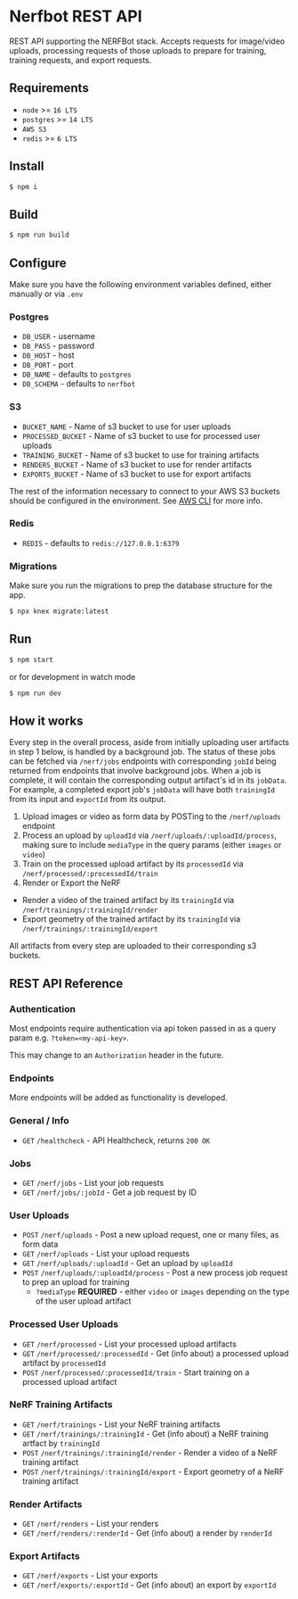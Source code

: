 # Nerfbot REST API

REST API supporting the NERFBot stack.  Accepts requests for image/video uploads, processing requests of those uploads to prepare for training, training requests, and export requests.

## Requirements
- `node` >= `16 LTS`
- `postgres` >= `14 LTS`
- `AWS S3`
- `redis` >= `6 LTS`

## Install
```bash
$ npm i
```
## Build
```bash
$ npm run build
```
## Configure
Make sure you have the following environment variables defined, either manually
or via `.env`

### Postgres
- `DB_USER` - username
- `DB_PASS` - password
- `DB_HOST` - host
- `DB_PORT` - port
- `DB_NAME` - defaults to `postgres`
- `DB_SCHEMA` - defaults to `nerfbot`

### S3
- `BUCKET_NAME` - Name of s3 bucket to use for user uploads
- `PROCESSED_BUCKET` - Name of s3 bucket to use for processed user uploads
- `TRAINING_BUCKET` - Name of s3 bucket to use for training artifacts
- `RENDERS_BUCKET` - Name of s3 bucket to use for render artifacts
- `EXPORTS_BUCKET` - Name of s3 bucket to use for export artifacts

The rest of the information necessary to connect to your AWS S3 buckets should
be configured in the environment.  See [AWS CLI](https://aws.amazon.com/cli/)
for more info.

### Redis
- `REDIS` - defaults to `redis://127.0.0.1:6379`

### Migrations

Make sure you run the migrations to prep the database structure for the app.
```bash
$ npx knex migrate:latest
```

## Run
```bash
$ npm start
```
or for development in watch mode
```bash
$ npm run dev
```

## How it works

Every step in the overall process, aside from initially uploading user artifacts in step 1 below, is handled by a background job.
The status of these jobs can be fetched via `/nerf/jobs` endpoints with corresponding `jobId` being returned from endpoints that involve background jobs.
When a job is complete, it will contain the corresponding output artifact's id in its `jobData`.
For example, a completed export job's `jobData` will have both `trainingId` from its input and `exportId` from its output.

1) Upload images or video as form data by POSTing to the `/nerf/uploads` endpoint
2) Process an upload by `uploadId` via `/nerf/uploads/:uploadId/process`, making sure to include `mediaType` in the query params (either `images` or `video`)
3) Train on the processed upload artifact by its `processedId` via `/nerf/processed/:processedId/train`
4) Render or Export the NeRF
  - Render a video of the trained artifact by its `trainingId` via `/nerf/trainings/:trainingId/render`
  - Export geometry of the trained artifact by its `trainingId` via `/nerf/trainings/:trainingId/export`

All artifacts from every step are uploaded to their corresponding s3 buckets.

## REST API Reference

### Authentication

Most endpoints require authentication via api token passed in as a query param
e.g. `?token=<my-api-key>`.

This may change to an `Authorization` header in the future.

### Endpoints

More endpoints will be added as functionality is developed.

### General / Info
- `GET` `/healthcheck` - API Healthcheck, returns `200 OK`

### Jobs
- `GET` `/nerf/jobs` - List your job requests
- `GET` `/nerf/jobs/:jobId` - Get a job request by ID

### User Uploads
- `POST` `/nerf/uploads` - Post a new upload request, one or many files, as
form data
- `GET` `/nerf/uploads` - List your upload requests
- `GET` `/nerf/uploads/:uploadId` - Get an upload by `uploadId`
- `POST` `/nerf/uploads/:uploadId/process` - Post a new process job request to
prep an upload for training
  - `?mediaType` **REQUIRED** - either `video` or `images` depending on the type of the user upload artifact

### Processed User Uploads
- `GET` `/nerf/processed` - List your processed upload artifacts
- `GET` `/nerf/processed/:processedId` - Get (info about) a processed upload artifact by `processedId`
- `POST` `/nerf/processed/:processedId/train` - Start training on a processed upload artifact

### NeRF Training Artifacts
- `GET` `/nerf/trainings` - List your NeRF training artifacts
- `GET` `/nerf/trainings/:trainingId` - Get (info about) a NeRF training artfact by `trainingId`
- `POST` `/nerf/trainings/:trainingId/render` - Render a video of a NeRF training artifact
- `POST` `/nerf/trainings/:trainingId/export` - Export geometry of a NeRF training artifact

### Render Artifacts
- `GET` `/nerf/renders` - List your renders
- `GET` `/nerf/renders/:renderId` - Get (info about) a render by `renderId`

### Export Artifacts
- `GET` `/nerf/exports` - List your exports
- `GET` `/nerf/exports/:exportId` - Get (info about) an export by `exportId`
